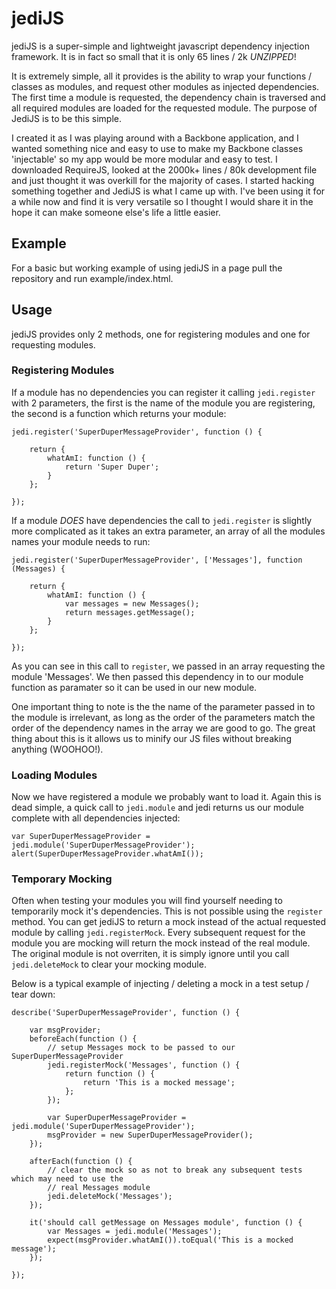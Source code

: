 # jediJS

jediJS is a super-simple and lightweight javascript dependency injection framework. It is in fact so small
that it is only 65 lines / 2k *UNZIPPED*!

It is extremely simple, all it provides is the ability to wrap your functions / classes as modules, and request other
modules as injected dependencies. The first time a module is requested, the dependency chain is traversed and all required
modules are loaded for the requested module. The purpose of JediJS is to be this simple.

I created it as I was playing around with a Backbone application, and I wanted something nice and easy
to use to make my Backbone classes 'injectable' so my app would be more modular and easy to test. I downloaded
RequireJS, looked at the 2000k+ lines / 80k development file and just thought it was overkill for the majority of cases.
I started hacking something together and JediJS is what I came up with. I've been using it for a while now and find it
is very versatile so I thought I would share it in the hope it can make someone else's life a little easier.

## Example

For a basic but working example of using jediJS in a page pull the repository and run example/index.html.

## Usage

jediJS provides only 2 methods, one for registering modules and one for requesting modules.

### Registering Modules

If a module has no dependencies you can register it calling `jedi.register` with 2 parameters, the first is the name of the module you are registering, the second is a function which returns your module:

```
jedi.register('SuperDuperMessageProvider', function () {
	
	return {
		whatAmI: function () {
			return 'Super Duper';
		}
	};
	
});
```

If a module *DOES* have dependencies the call to `jedi.register` is slightly more complicated as it takes an extra parameter, an array of all the modules names your module needs to run:

```
jedi.register('SuperDuperMessageProvider', ['Messages'], function (Messages) {
	
	return {
		whatAmI: function () {
			var messages = new Messages();
			return messages.getMessage();
		}
	};
	
});
```

As you can see in this call to `register`, we passed in an array requesting the module 'Messages'. We then passed this dependency in to our module function as paramater so it can be used in our new module.

One important thing to note is the the name of the parameter passed in to the module is irrelevant, as long as the order of the parameters match the order of the dependency names in the array we are good to go. The great thing about this is it allows us to minify our JS files without breaking anything (WOOHOO!).

### Loading Modules

Now we have registered a module we probably want to load it. Again this is dead simple, a quick call to `jedi.module` and jedi returns us our module complete with all dependencies injected:

```
var SuperDuperMessageProvider = jedi.module('SuperDuperMessageProvider');
alert(SuperDuperMessageProvider.whatAmI());
```

### Temporary Mocking

Often when testing your modules you will find yourself needing to temporarily mock it's dependencies. This is not possible using the `register` method. You can get jediJS to return a mock instead of the actual requested module by calling `jedi.registerMock`. Every subsequent request for the module you are mocking will return the mock instead of the real module. The original module is not overriten, it is simply ignore until you call `jedi.deleteMock` to clear your mocking module.

Below is a typical example of injecting / deleting a mock in a test setup / tear down:

```
describe('SuperDuperMessageProvider', function () {
	
	var msgProvider;
	beforeEach(function () {
		// setup Messages mock to be passed to our SuperDuperMessageProvider
		jedi.registerMock('Messages', function () {
			return function () {
				return 'This is a mocked message';
			};
		});

		var SuperDuperMessageProvider = jedi.module('SuperDuperMessageProvider');
		msgProvider = new SuperDuperMessageProvider();
	});

	afterEach(function () {
		// clear the mock so as not to break any subsequent tests which may need to use the
		// real Messages module
		jedi.deleteMock('Messages');
	});

	it('should call getMessage on Messages module', function () {
		var Messages = jedi.module('Messages');
		expect(msgProvider.whatAmI()).toEqual('This is a mocked message');
	});

});
```

